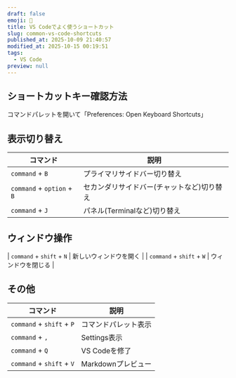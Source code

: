 ```yaml
---
draft: false
emoji: 🚆
title: VS Codeでよく使うショートカット
slug: common-vs-code-shortcuts
published_at: 2025-10-09 21:40:57
modified_at: 2025-10-15 00:19:51
tags:
  - VS Code
preview: null
---
```


## ショートカットキー確認方法

コマンドパレットを開いて「Preferences: Open Keyboard Shortcuts」

## 表示切り替え

| コマンド                   | 説明                                       |
| -------------------------- | ------------------------------------------ |
| `command` + `B`            | プライマリサイドバー切り替え               |
| `command` + `option` + `B` | セカンダリサイドバー(チャットなど)切り替え |
| `command` + `J`            | パネル(Terminalなど)切り替え               |

## ウィンドウ操作

| `command` + `shift` + `N` | 新しいウィンドウを開く |
| `command` + `shift` + `W` | ウィンドウを閉じる |

## その他

| コマンド                  | 説明                 |
| ------------------------- | -------------------- |
| `command` + `shift` + `P` | コマンドパレット表示 |
| `command` + `,`           | Settings表示         |
| `command` + `Q`           | VS Codeを修了        |
| `command` + `shift` + `V` | Markdownプレビュー   |
